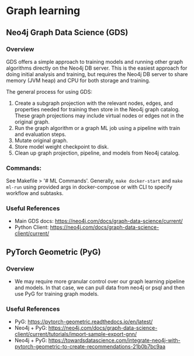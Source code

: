 # Graph learning

## Neo4j Graph Data Science (GDS)

### Overview

GDS offers a simple approach to training models and running other graph algorithms directly on the Neo4j DB server. This is the easiest approach for doing initial analysis and training, but requires the Neo4j DB server to share memory (JVM heap) and CPU for both storage and training.

The general process for using GDS:

1. Create a subgraph projection with the relevant nodes, edges, and properties needed for training then store in the Neo4j graph catalog. These graph projections may include virtual nodes or edges not in the original graph.
1. Run the graph algorithm or a graph ML job using a pipeline with train and evaluation steps.
1. Mutate original graph.
1. Store model weight checkpoint to disk.
1. Clean up graph projection, pipeline, and models from Neo4j catalog.

### Commands:

See Makefile > '# ML Commands'. Generally, `make docker-start` and `make ml-run` using provided args in docker-compose or with CLI to specify workflow and subtasks.

### Useful References

- Main GDS docs: https://neo4j.com/docs/graph-data-science/current/
- Python Client: https://neo4j.com/docs/graph-data-science-client/current/

## PyTorch Geometric (PyG)

### Overview

- We may require more granular control over our graph learning pipeline and models. In that case, we can pull data from neo4j or psql and then use PyG for training graph models.

### Useful References

- PyG: https://pytorch-geometric.readthedocs.io/en/latest/
- Neo4j + PyG: https://neo4j.com/docs/graph-data-science-client/current/tutorials/import-sample-export-gnn/
- Neo4j + PyG: https://towardsdatascience.com/integrate-neo4j-with-pytorch-geometric-to-create-recommendations-21b0b7bc9aa
